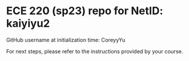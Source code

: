 # ECE 220 (sp23) repo for NetID: kaiyiyu2

GitHub username at initialization time: CoreyyYu

For next steps, please refer to the instructions provided by your course.
